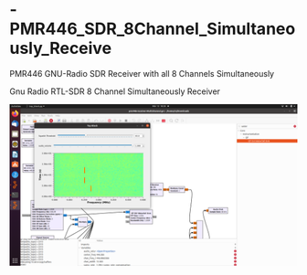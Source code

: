 # -PMR446_SDR_8Channel_Simultaneously_Receive

PMR446 GNU-Radio SDR Receiver with all 8 Channels Simultaneously

Gnu Radio RTL-SDR 8 Channel Simultaneously Receiver

![Screenshot](https://github.com/RetoSchaedler/-PMR446_SDR_8Channel_Simultaneously_Receive/blob/main/screenshotPMR446.png)
